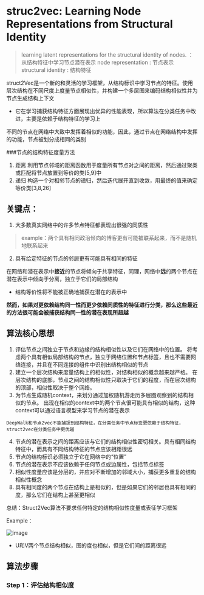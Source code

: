 # struc2vec: Learning Node Representations from Structural Identity
> learning latent representations for the structural identity of nodes. ： 从结构特征中学习节点潜在表示
> node representation : 节点表示
> structural identity : 结构特征

struct2Vec是一个新的和灵活的学习框架，从结构标识中学习节点的特征。使用层次结构在不同尺度上度量节点相似性，并构建一个多层图来编码结构相似性并为节点生成结构上下文

* 它在学习捕获结构特征方面展现出优异的性能表现，所以算法在分类任务中改进，主要是依赖于结构特征的学习上


不同的节点在网络中大致中发挥着相似的功能，因此，通过节点在网络结构中发挥的功能，节点被划分成相同的类别

###节点的结构特征度量方法
1. 距离
  利用节点邻域的距离函数用于度量所有节点对之间的距离，然后通过聚类或匹配将节点放置到等价的类[5,9]中
2. 递归
  构造一个对相邻节点的递归，然后迭代展开直到收敛，用最终的值来确定等价类[3,8,26]

## 关键点：
1. 大多数真实网络中的许多节点特征都表现出很强的同质性
  > example：两个具有相同政治倾向的博客更有可能被联系起来，而不是随机地联系起来

2. 具有给定特征的节点的邻居更有可能具有相同的特征

在网络和潜在表示中**接近**的节点将倾向于共享特征，同理，网络中**远**的两个节点在潜在表示中倾向于分离，独立于它们的局部结构  

* 结构等价性将不能被正确地捕获在潜在的表示中

**然而，如果对更依赖结构同一性而更少依赖同质性的特征进行分类，那么这些最近的方法很可能会被捕获结构同一性的潜在表现所超越**

## 算法核心思想

1. 评估节点之间独立于节点和边缘的结构相似性以及它们在网络中的位置。
  将考虑两个具有相似局部结构的节点，独立于网络位置和节点标签，且也不需要网络连接，并且在不同连接的组件中识别出结构相似的节点
2. 建立一个层次结构来度量结构上的相似性，对结构相似的概念越来越严格。
  在层次结构的底部，节点之间的结构相似性只取决于它们的程度，而在层次结构的顶部，相似性取决于整个网络。
3. 为节点生成随机context，来划分通过加权随机游走历多层图观察到的结构相似的节点。
  出现在相似的context中的两个节点很可能具有相似的结构，这种context可以通过语言模型来学习节点的潜在表示
  
``DeepWalk和节点2vec不能捕捉到结构特征，在分类任务中节点标签更依赖于结构特征，struct2vec在分类任务中更优越``

4. 节点的潜在表示之间的距离应该与它们的结构相似性密切相关。具有相同结构特征中，而具有不同结构特征的节点应该相距很远
5. 节点的结构标识必须独立于它在网络中的“位置”
6. 节点的潜在表示不应该依赖于任何节点或边属性，包括节点标签
7. 相似性度量应该是分层的，并应对不断增加的邻域大小，捕获更多重复的结构相似性概念
8. 具有相同度的两个节点在结构上是相似的，但是如果它们的邻居也具有相同的度，那么它们在结构上甚至更相似

总结：Struct2Vec算法不要求任何特定的结构相似性度量或表征学习框架


Example： 

![image](https://user-images.githubusercontent.com/89371343/182995894-a03dd19e-8258-4084-b9f4-5bf8becfbb70.png)

* U和V两个节点结构相似，图的度也相似，但是它们间的距离很远

## 算法步骤

### Step 1：评估结构相似度




































